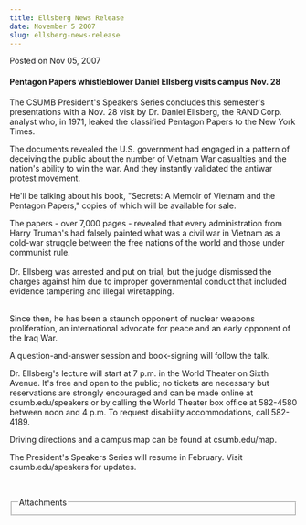 ```yaml
---
title: Ellsberg News Release
date: November 5 2007
slug: ellsberg-news-release
---
```





<span class="date">Posted on Nov 05, 2007    </span>
<h4>Pentagon Papers whistleblower Daniel Ellsberg visits campus
Nov. 28</h4>
<p>The CSUMB President&apos;s Speakers Series concludes this semester&apos;s
presentations with a Nov. 28 visit by Dr. Daniel Ellsberg, the RAND
Corp. analyst who, in 1971, leaked the classified Pentagon Papers
to the New York Times.</p>
<p>The documents revealed the U.S. government had engaged in a
pattern of deceiving the public about the number of Vietnam War
casualties and the nation&apos;s ability to win the war. And they
instantly validated the antiwar protest movement.</p>
<p>He&apos;ll be talking about his book, &quot;Secrets: A Memoir of Vietnam
and the Pentagon Papers,&quot; copies of which will be available for
sale.</p>
<p>The papers - over 7,000 pages - revealed that every
administration from Harry Truman&apos;s had falsely painted what was a
civil war in Vietnam as a cold-war struggle between the free
nations of the world and those under communist rule.<br>
<br>
Dr. Ellsberg was arrested and put on trial, but the judge dismissed
the charges against him due to improper governmental conduct that
included evidence tampering and illegal wiretapping.</br></br></p>
<p>Since then, he has been a staunch opponent of nuclear weapons
proliferation, an international advocate for peace and an early
opponent of the Iraq War.</p>
<p>A question-and-answer session and book-signing will follow the
talk.</p>
<p>Dr. Ellsberg&apos;s lecture will start at 7 p.m. in the World Theater
on Sixth Avenue. It&apos;s free and open to the public; no tickets are
necessary but reservations are strongly encouraged and can be made
online at csumb.edu/speakers or by calling the World Theater box
office at 582-4580 between noon and 4 p.m. To request disability
accommodations, call 582-4189.</p>
<p>Driving directions and a campus map can be found at
csumb.edu/map.</p>
<p>The President&apos;s Speakers Series will resume in February. Visit
csumb.edu/speakers for updates.</p>
<p><br/></p>
<fieldset class="fieldgroup group-attachments">
<legend>Attachments</legend>
<div class="field field-type-emvideo field-field-attach-video">
<div class="field-items">
<div class="field-item odd">
<div class="emvideo emvideo-video emvideo-"/>
</div>
</div>
</div>
</fieldset>





